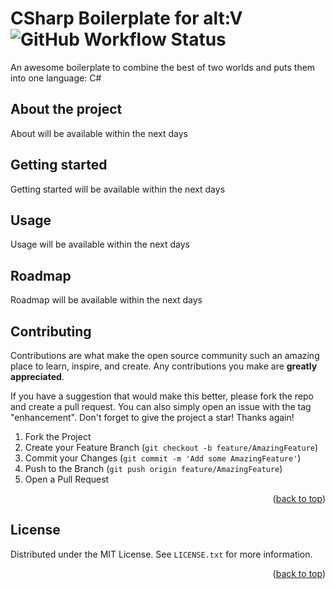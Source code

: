 # CSharp Boilerplate for alt:V ![GitHub Workflow Status](https://img.shields.io/github/workflow/status/AltV-Projects/altV-CSharp-Boillerplate/Build)
An awesome boilerplate to combine the best of two worlds and puts them into one language: C#

<!-- ABOUT THE PROJECT -->
## About the project

About will be available within the next days

<!-- GETTING STARTED -->
## Getting started

Getting started will be available within the next days

<!-- USAGE -->
## Usage

Usage will be available within the next days

<!-- ROADMAP -->
## Roadmap

Roadmap will be available within the next days 

<!-- CONTRIBUTING -->
## Contributing

Contributions are what make the open source community such an amazing place to learn, inspire, and create. Any contributions you make are **greatly appreciated**.

If you have a suggestion that would make this better, please fork the repo and create a pull request. You can also simply open an issue with the tag "enhancement".
Don't forget to give the project a star! Thanks again!

1. Fork the Project
2. Create your Feature Branch (`git checkout -b feature/AmazingFeature`)
3. Commit your Changes (`git commit -m 'Add some AmazingFeature'`)
4. Push to the Branch (`git push origin feature/AmazingFeature`)
5. Open a Pull Request

<p align="right">(<a href="#top">back to top</a>)</p>


<!-- LICENSE -->
## License

Distributed under the MIT License. See `LICENSE.txt` for more information.

<p align="right">(<a href="#top">back to top</a>)</p>